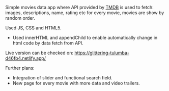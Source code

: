 Simple movies data app where API provided by [TMDB](https://www.themoviedb.org/) is used to fetch: images, descriptions, name, rating etc for every movie, movies are show by random order.

Used JS, CSS and HTML5.

- Used innerHTML and appendChild to enable automatically change in html code by data fetch from API.

Live version can be checked on: https://glittering-tulumba-d46fb4.netlify.app/


Further plans:

 - Integration of slider and functional search field.
 - New page for every movie with more data and video trailers.
